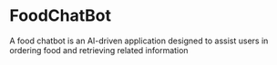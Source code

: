 # FoodChatBot
A food chatbot is an AI-driven application designed to assist users in ordering food and retrieving related information

